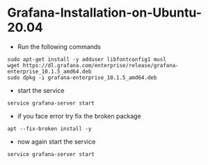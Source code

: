 # Grafana-Installation-on-Ubuntu-20.04
- Run the following commands
```
sudo apt-get install -y adduser libfontconfig1 musl
wget https://dl.grafana.com/enterprise/release/grafana-enterprise_10.1.5_amd64.deb
sudo dpkg -i grafana-enterprise_10.1.5_amd64.deb

```
- start the service
```
service grafana-server start
```
- if you face error try fix the broken package
```
apt --fix-broken install -y
```
- now again start the service
```
service grafana-server start
```
